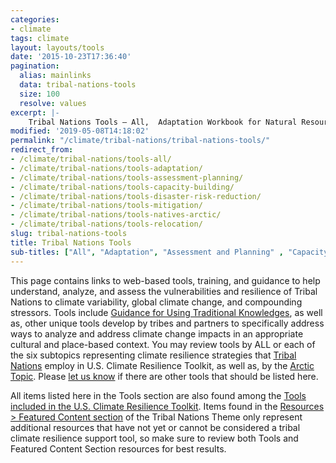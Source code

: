 ```yaml
---
categories:
- climate
tags: climate
layout: layouts/tools
date: '2015-10-23T17:36:40'
pagination:
  alias: mainlinks
  data: tribal-nations-tools
  size: 100
  resolve: values
excerpt: |-
    Tribal Nations Tools – All,  Adaptation Workbook for Natural Resources: A growing number of Tribal Nations work with the U.S. Forest Service on adjacent lands through…
modified: '2019-05-08T14:18:02'
permalink: "/climate/tribal-nations/tribal-nations-tools/"
redirect_from:
- /climate/tribal-nations/tools-all/
- /climate/tribal-nations/tools-adaptation/
- /climate/tribal-nations/tools-assessment-planning/
- /climate/tribal-nations/tools-capacity-building/
- /climate/tribal-nations/tools-disaster-risk-reduction/
- /climate/tribal-nations/tools-mitigation/ 
- /climate/tribal-nations/tools-natives-arctic/ 
- /climate/tribal-nations/tools-relocation/
slug: tribal-nations-tools
title: Tribal Nations Tools
sub-titles: ["All", "Adaptation", "Assessment and Planning" , "Capacity Building", "Disaster Risk-reduction", "Mitigation", "Alaska Natives/Arctic", "Relocation"]
---
```


This page contains links to web-based tools, training, and guidance to help understand, analyze, and assess the vulnerabilities and resilience of Tribal Nations to climate variability, global climate change, and compounding stressors. Tools include [Guidance for Using Traditional Knowledges](https://toolkit.climate.gov/tool/guidelines-considering-traditional-knowledges-climate-change-initiatives), as well as, other unique tools develop by tribes and partners to specifically address ways to analyze and address climate change impacts in an appropriate cultural and place-based context. You may review tools by ALL or each of the six subtopics representing climate resilience strategies that [Tribal Nations](https://toolkit.climate.gov/topics/tribal-nations) employ in U.S. Climate Resilience Toolkit, as well as, by the [Arctic Topic](https://toolkit.climate.gov/regions/alaska-and-arctic). Please [let us know](../../climate-feedback/) if there are other tools that should be listed here.

All items listed here in the Tools section are also found among the [Tools included in the U.S. Climate Resilience Toolkit](https://toolkit.climate.gov/tools?f[0]=field_parent_topic%3A889). Items found in the [Resources > Featured Content section](../tribal-nations-featured-content/) of the Tribal Nations Theme only represent additional resources that have not yet or cannot be considered a tribal climate resilience support tool, so make sure to review both Tools and Featured Content Section resources for best results.
